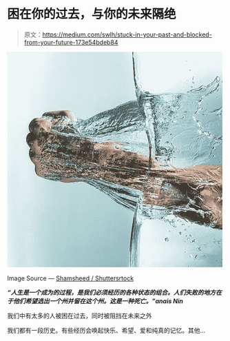 # 困在你的过去，与你的未来隔绝

> 原文：<https://medium.com/swlh/stuck-in-your-past-and-blocked-from-your-future-173e54bdeb84>

![](img/00def5c4e4418bbfe7605bb65214f7f2.png)

Image Source — [Shamsheed / Shuttersrtock](https://www.shutterstock.com/g/shamsheedss)

***“人生是一个成为的过程，是我们必须经历的各种状态的组合。人们失败的地方在于他们希望选出一个州并留在这个州。这是一种死亡。”anais Nin***

我们中有太多的人被困在过去，同时被阻挡在未来之外

我们都有一段历史。有些经历会唤起快乐、希望、爱和纯真的记忆。其他…